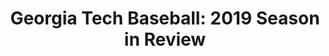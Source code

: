 ---
layout: post
title: "Georgia Tech Baseball: 2019 Season in Review"
description: "Yes, the ending hurt — but time heals all wounds."
permalink: https://www.fromtherumbleseat.com/2020/2/3/21118696/georgia-tech-baseball-2019-season-in-review-ncaa-baseball-omaha-mccann-english-thomas-hall-atlanta
---